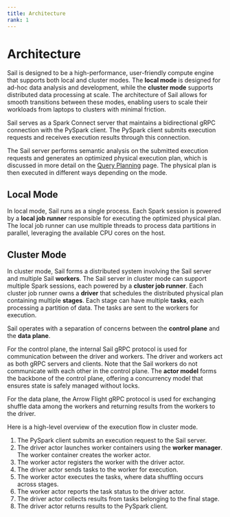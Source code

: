 ```yaml
---
title: Architecture
rank: 1
---
```


# Architecture

Sail is designed to be a high-performance, user-friendly compute engine that supports both local and cluster modes.
The **local mode** is designed for ad-hoc data analysis and development, while the **cluster mode** supports distributed data processing at scale.
The architecture of Sail allows for smooth transitions between these modes, enabling users to scale their workloads from laptops to clusters with minimal friction.

Sail serves as a Spark Connect server that maintains a bidirectional gRPC connection with the PySpark client.
The PySpark client submits execution requests and receives execution results through this connection.

The Sail server performs semantic analysis on the submitted execution requests and generates an optimized physical execution plan, which is discussed in more detail on the [Query Planning](../query-planning/) page.
The physical plan is then executed in different ways depending on the mode.

## Local Mode

<SvgDiagram :svg="data['architecture-local.dot']" />

In local mode, Sail runs as a single process.
Each Spark session is powered by a **local job runner** responsible for executing the optimized physical plan.
The local job runner can use multiple threads to process data partitions in parallel, leveraging the available CPU cores on the host.

## Cluster Mode

<SvgDiagram :svg="data['architecture-cluster.dot']" />

In cluster mode, Sail forms a distributed system involving the Sail server and multiple Sail **workers**.
The Sail server in cluster mode can support multiple Spark sessions, each powered by a **cluster job runner**. Each cluster job runner owns a **driver** that schedules the distributed physical plan containing multiple **stages**. Each stage can have multiple **tasks**, each processing a partition of data. The tasks are sent to the workers for execution.

Sail operates with a separation of concerns between the **control plane** and the **data plane**.

For the control plane, the internal Sail gRPC protocol is used for communication between the driver and workers.
The driver and workers act as both gRPC servers and clients.
Note that the Sail workers do not communicate with each other in the control plane.
The **actor model** forms the backbone of the control plane, offering a concurrency model that ensures state is safely managed without locks.

For the data plane, the Arrow Flight gRPC protocol is used for exchanging shuffle data among the workers and returning results from the workers to the driver.

Here is a high-level overview of the execution flow in cluster mode.

1. The PySpark client submits an execution request to the Sail server.
2. The driver actor launches worker containers using the **worker manager**. The worker container creates the worker actor.
3. The worker actor registers the worker with the driver actor.
4. The driver actor sends tasks to the worker for execution.
5. The worker actor executes the tasks, where data shuffling occurs across stages.
6. The worker actor reports the task status to the driver actor.
7. The driver actor collects results from tasks belonging to the final stage.
8. The driver actor returns results to the PySpark client.

<script setup lang="ts">
import SvgDiagram from "@theme/components/SvgDiagram.vue";
import { data } from "./index.data.ts";
</script>

